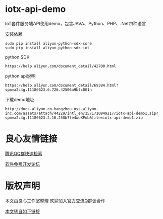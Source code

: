 # iotx-api-demo
IoT套件服务端API使用demo，包含JAVA、Python、PHP、.Net四种语言

安装依赖
```
sudo pip install aliyun-python-sdk-core
sudo pip install aliyun-python-sdk-iot
```

python SDK

`https://help.aliyun.com/document_detail/42700.html`

python api说明

`https://help.aliyun.com/document_detail/69584.html?spm=a2c4g.11186623.6.726.42506a9btc0G1n`

下载demo地址

`http://docs-aliyun.cn-hangzhou.oss.aliyun-inc.com/assets/attach/44229/intl_en/1571710849217/iotx-api-demo1.zip?spm=a2c4g.11186623.2.16.258b7fe4woXPob&file=iotx-api-demo1.zip`





 # 良心友情链接

[腾讯QQ群快速检索](http://u.720life.cn/s/8cf73f7c)

[软件免费开发论坛](http://u.720life.cn/s/bbb01dc0)

# 版权声明 

本文由良心工作室整理 欢迎加入[官方交流Q群](https://u.720life.cn/s/f2316816)谈合作

[本文转自如下链接](http://u.720life.cn/g/2e71d0f0a5c601172267ba20d3a43c6efde3fbbbb95ea17f5484efbdaf82b1aa36460174ff3b358c8c1bba9103f3a6fd35a5e6250263fd1f7bfdb61a01f49415632acd790e13c795b3bf5413a28e95b1)